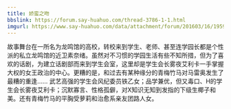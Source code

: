 ```yaml
---
title: 娇蛮之吻
bbslink: https://forum.say-huahuo.com/thread-3786-1-1.html
imgurl: https://www.say-huahuo.com/data/attachment/forum/201603/16/195944irgqopi96mfkkm77.jpg
---
```


故事舞台在一所名为龙鸣馆的高校，转校来到学生、老师、甚至连学园长都是个性派的私立龙鸣馆的近卫素奈绪。虽然对不习惯的学园生活有些不知所措，但为了喜欢的话剧，为建立话剧部而来到学生会室，这里却是学生会长雾夜艾利卡一手掌握大权的女王政治的中心。更糟的是，和过去有某种缘分的青梅竹马对马雷奥发生了最糟的重逢……
武艺高强的学生会风纪委员铁乙女；品学兼优，但又毒口、H的学生会长雾夜艾利卡；沉默寡言、性格孤僻，对X知识无知到发指的下级生椰子和美。还有青梅竹马的平胸受萝莉和治愈系亲友团路人女。<!--more-->

